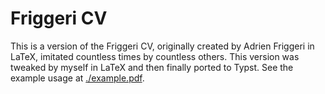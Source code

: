 # Friggeri CV

This is a version of the Friggeri CV, originally created by Adrien Friggeri in LaTeX, imitated countless times by countless others. This version was tweaked by myself in LaTeX and then finally ported to Typst. See the example usage at [./example.pdf](example.pdf).